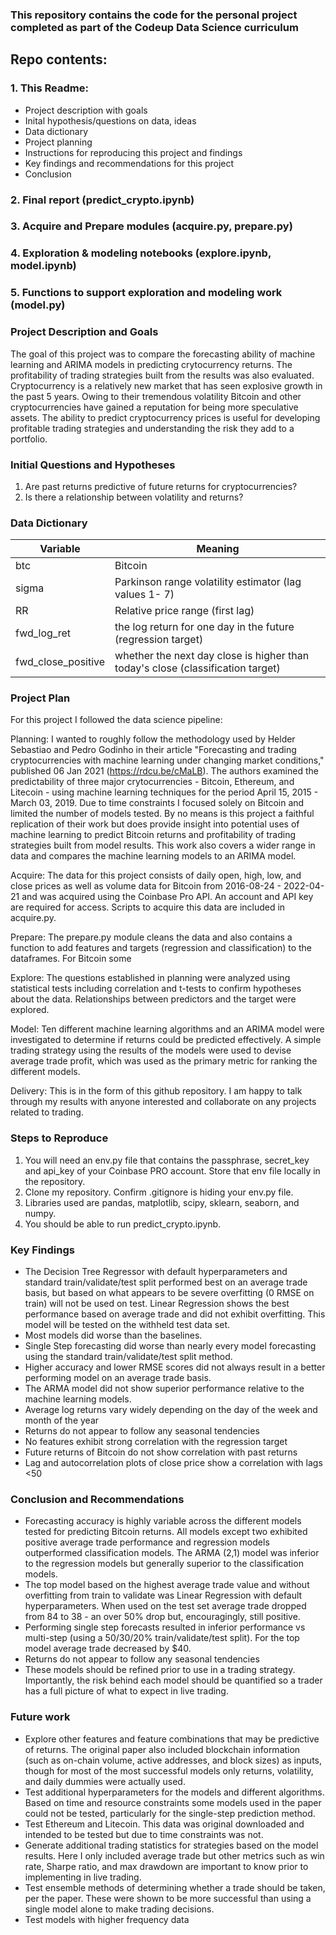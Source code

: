 ### This repository contains the code for the personal project completed as part of the Codeup Data Science curriculum

## Repo contents:
### 1. This Readme:
- Project description with goals
- Inital hypothesis/questions on data, ideas
- Data dictionary
- Project planning
- Instructions for reproducing this project and findings
- Key findings and recommendations for this project
- Conclusion
### 2. Final report (predict_crypto.ipynb)
### 3. Acquire and Prepare modules (acquire.py, prepare.py)
### 4. Exploration & modeling notebooks (explore.ipynb, model.ipynb)
### 5. Functions to support exploration and modeling work (model.py)

### Project Description and Goals

The goal of this project was to compare the forecasting ability of machine learning and ARIMA models in predicting crytocurrency returns. The profitability of trading strategies built from the results was also evaluated. Cryptocurrency is a relatively new market that has seen explosive growth in the past 5 years. Owing to their tremendous volatility Bitcoin and other cryptocurrencies have gained a reputation for being more speculative assets. The ability to predict cryptocurrency prices is useful for developing profitable trading strategies and understanding the risk they add to a portfolio.

### Initial Questions and Hypotheses

1. Are past returns predictive of future returns for cryptocurrencies?
2. Is there a relationship between volatility and returns?

### Data Dictionary

| Variable    | Meaning     |
| ----------- | ----------- |
| btc   |  Bitcoin       |
| sigma |  Parkinson range volatility estimator (lag values 1- 7)     |
| RR    |  Relative price range (first lag)   |
| fwd_log_ret   |  the log return for one day in the future (regression target)   |
| fwd_close_positive    |  whether the next day close is higher than today's close (classification target)  |


### Project Plan

For this project I followed the data science pipeline:

Planning: I wanted to roughly follow the methodology used by Helder Sebastiao and Pedro Godinho in their article "Forecasting and trading cryptocurrencies with machine learning under changing market conditions," published 06 Jan 2021 (https://rdcu.be/cMaLB). The authors examined the predictability of three major crytocurrencies - Bitcoin, Ethereum, and Litecoin - using machine learning techniques for the period April 15, 2015 - March 03, 2019. Due to time constraints I focused solely on Bitcoin and limited the number of models tested. By no means is this project a faithful replication of their work but does provide insight into potential uses of machine learning to predict Bitcoin returns and profitability of trading strategies built from model results. This work also covers a wider range in data and compares the machine learning models to an ARIMA model.

Acquire: The data for this project consists of daily open, high, low, and close prices as well as volume data for Bitcoin from 2016-08-24 - 2022-04-21 and was acquired using the Coinbase Pro API. An account and API key are required for access. Scripts to acquire this data are included in acquire.py.

Prepare: The prepare.py module cleans the data and also contains a function to add features and targets (regression and classification) to the dataframes. For Bitcoin some 

Explore: The questions established in planning were analyzed using statistical tests including correlation and t-tests to confirm hypotheses about the data. Relationships between predictors and the target were explored. 

Model: Ten different machine learning algorithms and an ARIMA model were investigated to determine if returns could be predicted effectively. A simple trading strategy using the results of the models were used to devise average trade profit, which was used as the primary metric for ranking the different models.

Delivery: This is in the form of this github repository. I am happy to talk through my results with anyone interested and collaborate on any projects related to trading.

### Steps to Reproduce
1. You will need an env.py file that contains the passphrase, secret_key and api_key of your Coinbase PRO account. Store that env file locally in the repository. 
2. Clone my repository. Confirm .gitignore is hiding your env.py file.
3. Libraries used are pandas, matplotlib, scipy, sklearn, seaborn, and numpy.
4. You should be able to run predict_crypto.ipynb.

### Key Findings 
- The Decision Tree Regressor with default hyperparameters and standard train/validate/test split performed best on an average trade basis, but based on what appears to be severe overfitting (0 RMSE on train) will not be used on test. Linear Regression shows the best performance based on average trade and did not exhibit overfitting. This model will be tested on the withheld test data set. 
- Most models did worse than the baselines.
- Single Step forecasting did worse than nearly every model forecasting using the standard train/validate/test split method.
- Higher accuracy and lower RMSE scores did not always result in a better performing model on an average trade basis.
- The ARMA model did not show superior performance relative to the machine learning models. 
- Average log returns vary widely depending on the day of the week and month of the year
- Returns do not appear to follow any seasonal tendencies
- No features exhibit strong correlation with the regression target
- Future returns of Bitcoin do not show correlation with past returns
- Lag and autocorrelation plots of close price show a correlation with lags <50

### Conclusion and Recommendations
- Forecasting accuracy is highly variable across the different models tested for predicting Bitcoin returns. All models except two exhibited positive average trade performance and regression models outperformed classification models. The ARMA (2,1) model was inferior to the regression models but generally superior to the classification models.
- The top model based on the highest average trade value and without overfitting from train to validate was Linear Regression with default hyperparameters. When used on the test set average trade dropped from 84 to 38 - an over 50% drop but, encouragingly, still positive. 
- Performing single step forecasts resulted in inferior performance vs multi-step (using a 50/30/20% train/validate/test split). For the top model average trade decreased by $40. 
- Returns do not appear to follow any seasonal tendencies
- These models should be refined prior to use in a trading strategy. Importantly, the risk behind each model should be quantified so a trader has a full picture of what to expect in live trading.

### Future work
- Explore other features and feature combinations that may be predictive of returns. The original paper also included blockchain information (such as on-chain volume, active addresses, and block sizes) as inputs, though for most of the most successful models only returns, volatility, and daily dummies were actually used. 
- Test additional hyperparameters for the models and different algorithms. Based on time and resource constraints some models used in the paper could not be tested, particularly for the single-step prediction method. 
- Test Ethereum and Litecoin. This data was original downloaded and intended to be tested but due to time constraints was not.
- Generate additional trading statistics for strategies based on the model results. Here I only included average trade but other metrics such as win rate, Sharpe ratio, and max drawdown are important to know prior to implementing in live trading. 
- Test ensemble methods of determining whether a trade should be taken, per the paper. These were shown to be more successful than using a single model alone to make trading decisions. 
- Test models with higher frequency data
